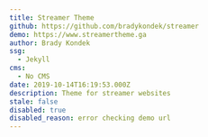 ```yaml
---
title: Streamer Theme
github: https://github.com/bradykondek/streamer
demo: https://www.streamertheme.ga
author: Brady Kondek
ssg:
  - Jekyll
cms:
  - No CMS
date: 2019-10-14T16:19:53.000Z
description: Theme for streamer websites
stale: false
disabled: true
disabled_reason: error checking demo url
---
```

